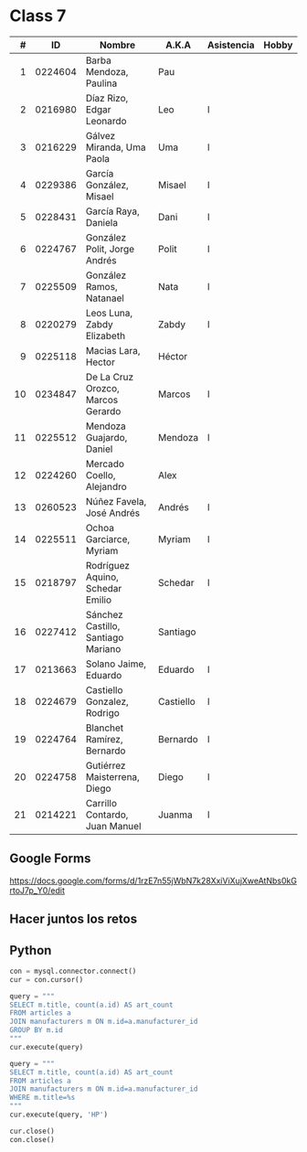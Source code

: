 Class 7
=======

|  # | ID      | Nombre                             | A.K.A     | Asistencia | Hobby |
|---:|---------|------------------------------------|-----------|------------|-------|
|  1 | 0224604 | Barba Mendoza, Paulina             | Pau       |            |       |
|  2 | 0216980 | Díaz Rizo, Edgar Leonardo          | Leo       | l          |       | 
|  3 | 0216229 | Gálvez Miranda, Uma Paola          | Uma       | l          |       | 
|  4 | 0229386 | García González, Misael            | Misael    | l          |       |
|  5 | 0228431 | García Raya, Daniela               | Dani      | l          |       |
|  6 | 0224767 | González Polit, Jorge Andrés       | Polit     | l          |       | 
|  7 | 0225509 | González Ramos, Natanael           | Nata      | l          |       | 
|  8 | 0220279 | Leos Luna, Zabdy Elizabeth         | Zabdy     | l          |       |
|  9 | 0225118 | Macias Lara, Hector                | Héctor    |            |       |
| 10 | 0234847 | De La Cruz Orozco, Marcos Gerardo  | Marcos    | l          |       |
| 11 | 0225512 | Mendoza Guajardo, Daniel           | Mendoza   | l          |       |
| 12 | 0224260 | Mercado Coello, Alejandro          | Alex      |            |       | 
| 13 | 0260523 | Núñez Favela, José Andrés          | Andrés    | l          |       |
| 14 | 0225511 | Ochoa Garciarce, Myriam            | Myriam    | l          |       | 
| 15 | 0218797 | Rodríguez Aquino, Schedar Emilio   | Schedar   | l          |       | 
| 16 | 0227412 | Sánchez Castillo, Santiago Mariano | Santiago  |            |       |
| 17 | 0213663 | Solano Jaime, Eduardo              | Eduardo   | l          |       |
| 18 | 0224679 | Castiello Gonzalez, Rodrigo        | Castiello | l          |       |
| 19 | 0224764 | Blanchet Ramírez, Bernardo         | Bernardo  | l          |       |
| 20 | 0224758 | Gutiérrez Maisterrena, Diego       | Diego     | l          |       |
| 21 | 0214221 | Carrillo Contardo, Juan Manuel     | Juanma    | l          |       |

Google Forms
------------

<https://docs.google.com/forms/d/1rzE7n55jWbN7k28XxiViXujXweAtNbs0kGrtoJ7p_Y0/edit>

Hacer juntos los retos
----------------------

Python
------

```py
con = mysql.connector.connect()
cur = con.cursor()

query = """
SELECT m.title, count(a.id) AS art_count
FROM articles a
JOIN manufacturers m ON m.id=a.manufacturer_id
GROUP BY m.id
"""
cur.execute(query)

query = """
SELECT m.title, count(a.id) AS art_count
FROM articles a
JOIN manufacturers m ON m.id=a.manufacturer_id
WHERE m.title=%s
"""
cur.execute(query, 'HP')

cur.close()
con.close()
```